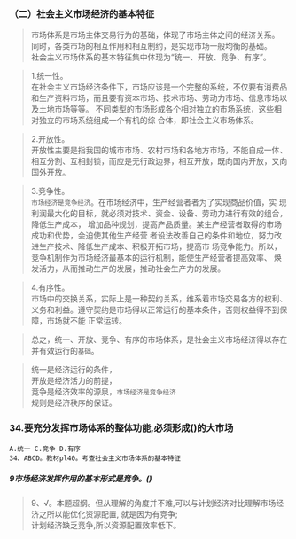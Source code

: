 ### （二）社会主义市场经济的基本特征
>   市场体系是市场主体交易行为的基础，体现了市场主体之间的经济关系。
同时，各类市场的相互作用和相互制约，是实现市场一般均衡的基础。   
    社会主义市场体系的基本特征集中体现为“统一、开放、竞争、有序”。
        
>   1.统一性。    
        在社会主义市场经济条件下，市场应该是一个完整的系统，不仅要有消费品
    和生产资料市场，而且要有资本市场、技术市场、劳动力市场、信息市场以及土地市场等等。
    不同类型的市场形成各个相对独立的市场系统，这些相对独立的市场系统组成一个有机的综
    合体，即社会主义市场体系。
        
>   2.开放性。    
        开放性主要是指我国的城市市场、农村市场和各地方市场，不能自成一体、
    相互分割、互相封锁，而应是无行政边界，相互开放，既向国内开放，又向国外开放。
        
>   3.竞争性。    
        `市场经济是竞争经济`。在市场经济中，生产经营者者为了实现商品价值，实
    现利润最大化的目标，就必须对技术、资金、设备、劳动力进行有效的组合，降低生产成本，
    增加品种规划，提高产品质量。某生产经营者取得的市场成功和优势，会迫使其他生产经营
    者设法改善自己的条件和地位，努力改进生产技术、降低生产成本、积极开拓市场，提高市
    场竞争能力。所以，竞争机制作为市场经济最基本的运行机制，能使生产经营者提高效率、
    焕发活力，从而推动生产的发展，推动社会生产力的发展。
        
>   4.有序性。    
    市场中的交换关系，实际上是一种契约关系，维系着市场交易各方的权利、
    义务和利益。遵守契约是市场得以正常运行的基本条件，否则权益得不到保障，市场就不能
    正常运转。
        
>   总之，统一、开放、竞争、有序的市场体系，是社会主义市场经济得以存在并有效运行的`基础`。

>   统一是经济运行的条件，    
    开放是经济活力的前提，    
    竞争是经济效率的源泉，`市场经济是竞争经济`    
    规则是经济秩序的保证。    

### 34.要充分发挥市场体系的整体功能,必须形成()的大市场
    A.统一 C.竞争 D.有序
    34、ABCD。教材pl40。考查社会主义市场体系的基本特征

##### 9市场经济发挥作用的基本形式是竞争。()
>   9、√。本题超纲。但从理解的角度并不难,可以与计划经济对比理解市场经济之所以能优化资源配置,
    就是因为有竞争;    
    计划经济缺乏竞争,所以资源配置效率低下。












        